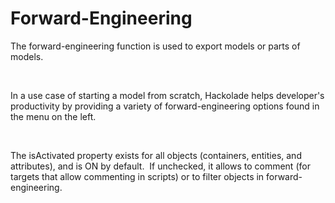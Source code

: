 # Forward-Engineering

The forward-engineering function is used to export models or parts of models.

&nbsp;

In a use case of starting a model from scratch, Hackolade helps developer's productivity by providing a variety of forward-engineering options found in the menu on the left.

&nbsp;

The isActivated property exists for all objects (containers, entities, and attributes), and is ON by default.&nbsp; If unchecked, it allows to comment (for targets that allow commenting in scripts) or to filter objects in forward-engineering.

&nbsp;


